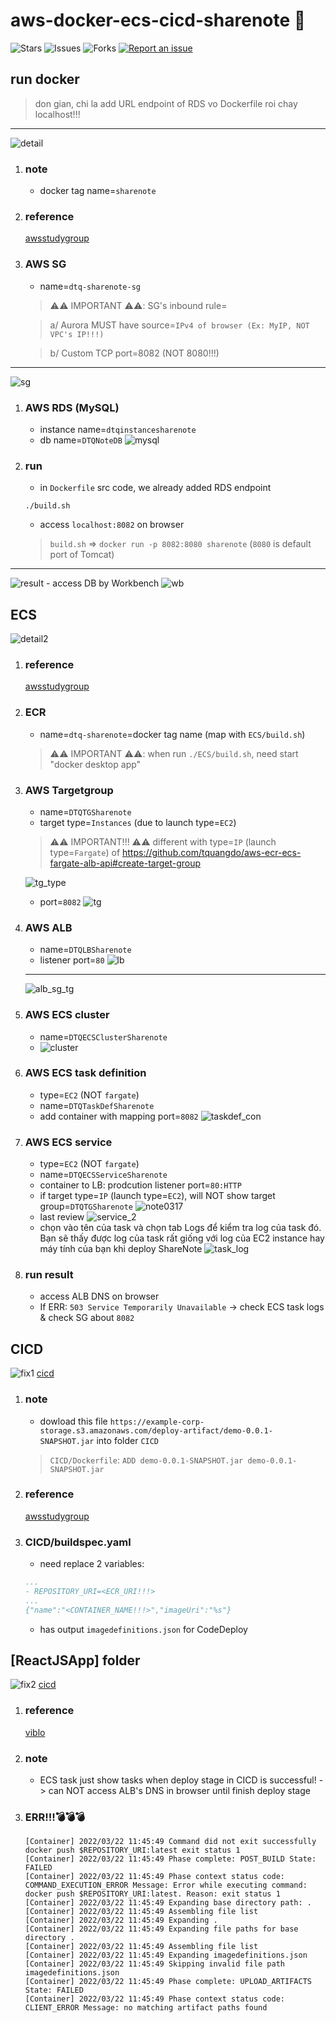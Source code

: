 # aws-docker-ecs-cicd-sharenote 🐳

![Stars](https://img.shields.io/github/stars/tquangdo/aws-docker-ecs-cicd-sharenote?color=f05340)
![Issues](https://img.shields.io/github/issues/tquangdo/aws-docker-ecs-cicd-sharenote?color=f05340)
![Forks](https://img.shields.io/github/forks/tquangdo/aws-docker-ecs-cicd-sharenote?color=f05340)
[![Report an issue](https://img.shields.io/badge/Support-Issues-green)](https://github.com/tquangdo/aws-docker-ecs-cicd-sharenote/issues/new)

## run docker
> don gian, chi la add URL endpoint of RDS vo Dockerfile roi chay localhost!!!
---
![detail](screenshots/detail.png)
1. ### note
    - docker tag name=`sharenote`
1. ### reference
    [awsstudygroup](https://000015.awsstudygroup.com/vi)
1. ### AWS SG
    - name=`dtq-sharenote-sg`
    > ⚠️⚠️ IMPORTANT ⚠️⚠️: SG's inbound rule=
    
    > a/ Aurora MUST have source=`IPv4 of browser (Ex: MyIP, NOT VPC's IP!!!)`
    
    > b/ Custom TCP port=8082 (NOT 8080!!!)
---
![sg](screenshots/sg.png)
1. ### AWS RDS (MySQL)
    - instance name=`dtqinstancesharenote`
    - db name=`DTQNoteDB`
    ![mysql](screenshots/mysql.png)
1. ### run
    - in `Dockerfile` src code, we already added RDS endpoint
    ```shell
    ./build.sh
    ```
    - access `localhost:8082` on browser
    > `build.sh` => `docker run -p 8082:8080 sharenote` (`8080` is default port of Tomcat)
---
![result](screenshots/result.png)
    - access DB by Workbench
    ![wb](screenshots/wb.png)

## ECS
![detail2](screenshots/detail2.png)
1. ### reference
    [awsstudygroup](https://000016.awsstudygroup.com/vi/)
1. ### ECR
    - name=`dtq-sharenote`=docker tag name (map with `ECS/build.sh`)
    > ⚠️⚠️ IMPORTANT ⚠️⚠️: when run `./ECS/build.sh`, need start "docker desktop app"
1. ### AWS Targetgroup
    - name=`DTQTGSharenote`
    - target type=`Instances` (due to launch type=`EC2`)
    > ⚠️⚠️ IMPORTANT!!! ⚠️⚠️ different with type=`IP` (launch type=`Fargate`) of https://github.com/tquangdo/aws-ecr-ecs-fargate-alb-api#create-target-group
    
    ![tg_type](screenshots/tg_type.png)
    - port=`8082`
    ![tg](screenshots/tg.png)
1. ### AWS ALB
    - name=`DTQLBSharenote`
    - listener port=`80`
    ![lb](screenshots/lb.png)
    ---
    ![alb_sg_tg](screenshots/alb_sg_tg.png)
1. ### AWS ECS cluster
    - name=`DTQECSClusterSharenote`
    - ![cluster](screenshots/cluster.png)
1. ### AWS ECS task definition
    - type=`EC2` (NOT `fargate`)
    - name=`DTQTaskDefSharenote`
    - add container with mapping port=`8082`
    ![taskdef_con](screenshots/taskdef_con.png)
1. ### AWS ECS service
    - type=`EC2` (NOT `fargate`)
    - name=`DTQECSServiceSharenote`
    - container to LB: prodcution listener port=`80:HTTP`
    - if target type=`IP` (launch type=`EC2`), will NOT show target group=`DTQTGSharenote`
    ![note0317](screenshots/note0317.png)
    - last review
    ![service_2](screenshots/service_2.png)
    - chọn vào tên của task và chọn tab Logs để kiểm tra log của task đó. Bạn sẽ thấy được log của task rất giống với log của EC2 instance hay máy tính của bạn khi deploy ShareNote
    ![task_log](screenshots/task_log.png)
1. ### run result
    - access ALB DNS on browser
    - If ERR: `503 Service Temporarily Unavailable` -> check ECS task logs & check SG about `8082`

## CICD
![fix1](screenshots/fix1.png)
[cicd](https://docs.google.com/spreadsheets/d/1m8LuBQUzqIQ0bJYb3NJZOT4iSb78xUEG/edit#gid=1878281573&range=B11)
1. ### note
    - dowload this file `https://example-corp-storage.s3.amazonaws.com/deploy-artifact/demo-0.0.1-SNAPSHOT.jar` into folder `CICD`
    > `CICD/Dockerfile`: `ADD demo-0.0.1-SNAPSHOT.jar demo-0.0.1-SNAPSHOT.jar`
1. ### reference
    [awsstudygroup](https://000017.awsstudygroup.com/vi)
1. ### CICD/buildspec.yaml
    - need replace 2 variables:
    ```yml
    ...
    - REPOSITORY_URI=<ECR_URI!!!>
    ...
    {"name":"<CONTAINER_NAME!!!>","imageUri":"%s"}
    ```
    - has output `imagedefinitions.json` for CodeDeploy

## [ReactJSApp] folder
![fix2](screenshots/fix2.png)
[cicd](https://docs.google.com/spreadsheets/d/1m8LuBQUzqIQ0bJYb3NJZOT4iSb78xUEG/edit#gid=1878281573&range=B11)
1. ### reference
    [viblo](https://viblo.asia/p/aws-deploy-reactjs-app-tren-ecs-tich-hop-ci-cd-codecommit-codebuild-codepipeline-Qbq5QDemlD8)
1. ### note
    - ECS task just show tasks when deploy stage in CICD is successful! -> can NOT access ALB's DNS in browser until finish deploy stage
1. ### ERR!!!💣💣💣
    ```shell
    [Container] 2022/03/22 11:45:49 Command did not exit successfully docker push $REPOSITORY_URI:latest exit status 1
    [Container] 2022/03/22 11:45:49 Phase complete: POST_BUILD State: FAILED
    [Container] 2022/03/22 11:45:49 Phase context status code: COMMAND_EXECUTION_ERROR Message: Error while executing command: docker push $REPOSITORY_URI:latest. Reason: exit status 1
    [Container] 2022/03/22 11:45:49 Expanding base directory path: .
    [Container] 2022/03/22 11:45:49 Assembling file list
    [Container] 2022/03/22 11:45:49 Expanding .
    [Container] 2022/03/22 11:45:49 Expanding file paths for base directory .
    [Container] 2022/03/22 11:45:49 Assembling file list
    [Container] 2022/03/22 11:45:49 Expanding imagedefinitions.json
    [Container] 2022/03/22 11:45:49 Skipping invalid file path imagedefinitions.json
    [Container] 2022/03/22 11:45:49 Phase complete: UPLOAD_ARTIFACTS State: FAILED
    [Container] 2022/03/22 11:45:49 Phase context status code: CLIENT_ERROR Message: no matching artifact paths found
    ```    
